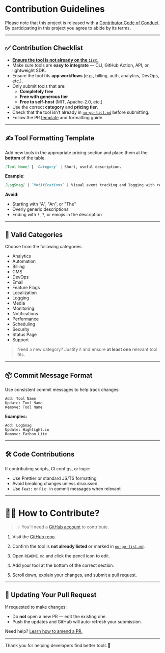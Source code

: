 # Contribution Guidelines

Please note that this project is released with a [Contributor Code of Conduct](code-of-conduct.md). By participating in this project you agree to abide by its terms.

---

## ✅ Contribution Checklist

- <ins>**Ensure the tool is not already on the [***`list`***](README.md).**</ins>
- Make sure tools are **easy to integrate** — CLI, GitHub Action, API, or lightweight SDK.  
- Ensure the tool fits **app workflows** (e.g., billing, auth, analytics, DevOps, etc.).  
- Only submit tools that are:
  - **Completely free**
  - **Free with generous tier**
  - **Free to self-host** (MIT, Apache-2.0, etc.)
- Use the correct **category** and **pricing tier**.
- Check that the tool isn’t already in [`no-go-list.md`](no-go-list.md) before submitting.
- Follow the PR [template](.github/PULL_REQUEST_TEMPLATE.md) and formatting guide.

---

## ✍️ Tool Formatting Template

Add new tools in the appropriate pricing section and place them at the **bottom** of the table.

```md
[Tool Name] | `Category` | Short, useful description.
```

**Example:**
```md
[LogSnag] | `Notifications` | Visual event tracking and logging with real-time UI.
```

**Avoid:**
- Starting with "A", "An", or "The"
- Overly generic descriptions
- Ending with `!`, `?`, or emojis in the description

---

## 🧩 Valid Categories

Choose from the following categories:

- Analytics  
- Automation  
- Billing  
- CMS  
- DevOps  
- Email  
- Feature Flags  
- Localization  
- Logging  
- Media  
- Monitoring  
- Notifications  
- Performance  
- Scheduling  
- Security  
- Status Page  
- Support

> Need a new category? Justify it and ensure **at least one** relevant tool fits.

---

## 📦 Commit Message Format

Use consistent commit messages to help track changes:

```console
Add: Tool Name  
Update: Tool Name  
Remove: Tool Name
```

**Examples:**
```console
Add: LogSnag  
Update: Highlight.io  
Remove: Fathom Lite
```

---

## 🛠 Code Contributions

If contributing scripts, CI configs, or logic:

- Use Prettier or standard JS/TS formatting  
- Avoid breaking changes unless discussed  
- Use `Feat:` or `Fix:` in commit messages when relevant

---

# 🙋‍♂️ How to Contribute?

> 💡 You'll need a [GitHub account](https://github.com/join) to contribute.

1. Visit the [GitHub repo](https://github.com/mathewlewallen/awesome-free-tools).
2. Confirm the tool is **not already listed** or marked in [`no-go-list.md`](no-go-list.md).
3. Open `README.md` and click the pencil icon to edit.

4. Add your tool at the bottom of the correct section.
5. Scroll down, explain your changes, and submit a pull request.

---

## 🔄 Updating Your Pull Request

If requested to make changes:
- Do **not** open a new PR — edit the existing one.
- Push the updates and GitHub will auto-refresh your submission.

Need help? [Learn how to amend a PR.](https://github.com/RichardLitt/knowledge/blob/master/github/amending-a-commit-guide.md)

---

Thank you for helping developers find better tools 🚀
